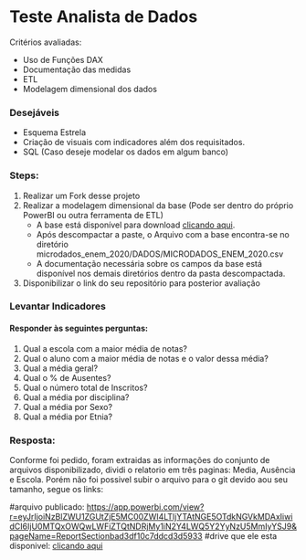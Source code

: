 # Teste Analista de Dados
Critérios avaliadas:
- Uso de Funções DAX
- Documentação das medidas
- ETL
- Modelagem dimensional dos dados

### Desejáveis
- Esquema Estrela
- Criação de visuais com indicadores além dos requisitados.
- SQL (Caso deseje modelar os dados em algum banco)


### Steps:

1. Realizar um Fork desse projeto
2. Realizar a modelagem dimensional da base (Pode ser dentro do próprio PowerBI ou outra ferramenta de ETL)
    - A base está disponível para download [clicando aqui](https://download.inep.gov.br/microdados/microdados_enem_2020.zip).
    - Após descompactar a paste, o Arquivo com a base encontra-se no diretório microdados_enem_2020/DADOS/MICRODADOS_ENEM_2020.csv
    - A documentação necessária sobre os campos da base está disponível nos demais diretórios dentro da pasta descompactada.
4. Disponibilizar o link do seu repositório para posterior avaliação


### Levantar Indicadores
#### Responder às seguintes perguntas:
1. Qual a escola com a maior média de notas?
2. Qual o aluno com a maior média de notas e o valor dessa média?
3. Qual a média geral?
4. Qual o % de Ausentes?
5. Qual o número total de Inscritos?
6. Qual a média por disciplina?
7. Qual a média por Sexo?
8. Qual a média por Etnia?


### Resposta:
Conforme foi pedido, foram extraidas as informações do conjunto de arquivos disponibilizado, dividi o relatorio em 
três paginas: Media, Ausência e Escola.
Porém não foi possivel subir o arquivo para o git devido aou seu tamanho, segue os links:

#arquivo publicado: https://app.powerbi.com/view?r=eyJrIjoiNzBlZWU1ZGUtZjE5MC00ZWI4LTljYTAtNGE5OTdkNGVkMDAxIiwidCI6IjU0MTQxOWQwLWFiZTQtNDRjMy1iN2Y4LWQ5Y2YyNzU5MmIyYSJ9&pageName=ReportSectionbad3df10c7ddcd3d5933
#drive que ele esta disponivel: [clicando aqui](https://drive.google.com/file/d/1ZnJJVYhzZHUlV0Mem0anIloncj1hMd30/view?usp=sharing)

